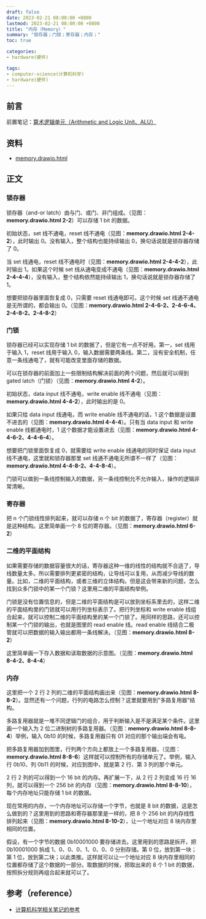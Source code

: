 ```yaml
---
draft: false
date: 2023-02-21 08:00:00 +0800
lastmod: 2023-02-21 08:00:00 +0800
title: "内存（Memory）"
summary: "锁存器；门锁；寄存器；内存；"
toc: true

categories:
- hardware(硬件)

tags:
- computer-science(计算机科学)
- hardware(硬件)
---
```

## 前言

前置笔记：[算术逻辑单元（Arithmetic and Logic Unit、ALU）](/post/computer-science/hardware/alu)

## 资料

- <a href="/drawio/computer-science/hardware/memory.drawio.html">memory.drawio.html</a>

## 正文

### 锁存器

锁存器（and-or latch）由与门、或门、非门组成。（见图：**memory.drawio.html 2-2**）可以存储 1 bit 的数据。

初始状态，set 线不通电，reset 线不通电（见图：**memory.drawio.html 2-4-2**），此时输出 0。没有输入，整个结构也能持续输出 0，换句话说就是锁存器存储了 0。

当 set 线通电，reset 线不通电时（见图：**memory.drawio.html 2-4-4-2**），此时输出 1。如果这个时候 set 线从通电变成不通电（见图：**memory.drawio.html 2-4-4-4**），没有输入，整个结构依然能持续输出 1，换句话说就是锁存器存储了 1。

想要把锁存器里面恢复成 0，只需要 reset 线通电即可。这个时候 set 线通不通电是无所谓的，都会输出 0。（见图：**memory.drawio.html 2-4-6-2、2-4-6-4、2-4-8-2、2-4-8-2**）

### 门锁

锁存器已经可以实现存储 1 bit 的数据了，但是它有一点不好用。第一，set 线用于输入 1，reset 线用于输入 0，输入数据需要两条线。第二，没有安全机制，任意一条线通电了，就有可能改变里面存储的数据。

可以在锁存器的前面加上一些限制结构解决前面的两个问题，然后就可以得到 gated latch（门锁）（见图：**memory.drawio.html 4-2**）。

初始状态，data input 线不通电，write enable 线不通电（见图：**memory.drawio.html 4-4-2**），此时输出的是 0。

如果只给 data input 线通电，而 write enable 线不通电的话，1 这个数据是设置不进去的（见图：**memory.drawio.html 4-4-4**）。只有当 data input 和 write enable 线都通电时，1 这个数据才能设置进去（见图：**memory.drawio.html 4-4-6-2、4-4-6-4**）。

想要把门锁里面恢复成 0，就需要给 write enable 线通电的同时保证 data input 线不通电，这里就和锁存器那里 set 线通不通电无所谓不一样了（见图：**memory.drawio.html 4-4-8-2、4-4-8-4**）。

门锁可以做到一条线控制输入的数据，另一条线控制允不允许输入，操作的逻辑非常清晰。

### 寄存器

把 n 个门锁线性排列起来，就可以存储 n 个 bit 的数据了，寄存器（register）就是这种结构。这里简单画一个 8 位的寄存器。（见图：**memory.drawio.html 6-2**）

### 二维的平面结构

如果需要存储的数据容量很大的话，寄存器这种一维的线性的结构就不合适了，导线数量太多。所以需要排列更紧密的结构，让导线可以复用，从而减少导线的数量。比如，二维的平面结构，或者三维的立体结构。但是这会带来新的问题，怎么找到众多门锁中的某一个门锁？这里用二维的平面结构举例。

门锁是没有位置信息的，但是二维的平面结构是可以放到坐标系里去的，这样二维的平面结构里的门锁就可以用行列坐标表示了。把行列坐标和 write enable 线组合起来，就可以控制二维的平面结构里的某一个门锁了。用同样的思路，还可以控制某一个门锁的输出，也就是图里的 read enable 线。read enable 线结合二极管就可以把数据的输入输出都用一条线解决。（见图：**memory.drawio.html 8-2**）

这里简单画一下存入数据和读取数据的示意图。（见图：**memory.drawio.html 8-4-2、8-4-4**）

### 内存

这里把一个 2 行 2 列的二维的平面结构画出来（见图：**memory.drawio.html 8-8-2**）。显然还有一个问题，行列的电路怎么控制？这里就要用到"多路复用器"结构。

多路复用器就是一堆不同逻辑门的组合，用于判断输入是不是满足某个条件。这里画一个输入为 2 位二进制树的多路复用器。（见图：**memory.drawio.html 8-8-4**）举例，输入 0b10 的时候，多路复用器只有 01 对应的那个输出端会有电。

把多路复用器加到图里，行列两个方向上都放上一个多路复用器，（见图：**memory.drawio.html 8-8-6**）这样就可以控制所有的存储单元了。举例，输入行 0b10、列 0b11 的时候，对应到图中，就是第 2 行、第 3 列的那个单元。

2 行 2 列的可以得到一个 16 bit 的内存。再扩展一下，从 2 行 2 列变成 16 行 16 列，就可以得到一个 256 bit 的内存（见图：**memory.drawio.html 8-8-10**），每个内存地址只能存储 1 bit 的数据。

现在常用的内存，一个内存地址可以存储一个字节，也就是 8 bit 的数据，这是怎么做到的？这里用到的思路和寄存器那里是一样的，把 8 个 256 bit 的内存线性排列起来（见图：**memory.drawio.html 8-10-2**），让一个地址对应 8 块内存里相同的位置。

假设，有一个字节的数据 0b10001000 要存储进去。这里用到的思路是拆开，把 0b10001000 拆成 1、0、0、0、1、0、0、0 分别存储。第 0 位，放到第一块；第 1 位，放到第二块；以此类推。这样就可以让一个地址对应 8 块内存里相同的位置都存储了这个数据的一部分。取数据的时候，把取出来的 8 个 1 bit 的数据，按照拆分规则再组合起来就可以了。

## 参考（reference）

- [计算机科学相关笔记的参考](/post/computer-science/reference)
